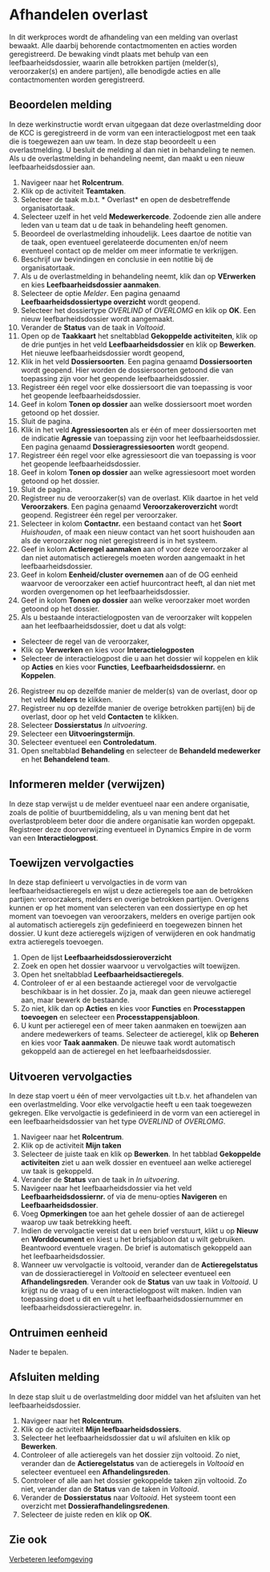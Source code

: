 # Afhandelen overlast

In dit werkproces wordt de afhandeling van een melding van overlast bewaakt. Alle daarbij behorende contactmomenten en acties worden geregistreerd. De bewaking vindt plaats met behulp van een leefbaarheidsdossier, waarin alle betrokken partijen (melder(s), veroorzaker(s) en andere partijen), alle benodigde acties en alle contactmomenten worden geregistreerd. 

## Beoordelen melding 

In deze werkinstructie wordt ervan uitgegaan dat deze overlastmelding door de KCC is geregistreerd in de vorm van een interactielogpost met een taak die is toegewezen aan uw team. 
In deze stap beoordeelt u een overlastmelding. U besluit de melding al dan niet in behandeling te nemen. Als u de overlastmelding in behandeling neemt, dan maakt u een nieuw leefbaarheidsdossier aan.  

1. Navigeer naar het **Rolcentrum**. 
2. Klik op de activiteit **Teamtaken**. 
3. Selecteer de taak m.b.t. * Overlast* en open de desbetreffende organisatortaak. 
4. Selecteer uzelf in het veld **Medewerkercode**. Zodoende zien alle andere leden van u team dat u de taak in behandeling heeft genomen. 
5. Beoordeel de overlastmelding inhoudelijk. Lees daartoe de notitie van de taak, open eventueel gerelateerde documenten en/of neem eventueel contact op de melder om meer informatie te verkrijgen.
6. Beschrijf uw bevindingen en conclusie in een notitie bij de organisatortaak. 
7. Als u de overlastmelding in behandeling neemt, klik dan op **VErwerken** en kies **Leefbaarheidsdossier aanmaken**. 
8. Selecteer de optie *Melder*. Een pagina genaamd **Leefbaarheidsdossiertype overzicht** wordt geopend. 
9. Selecteer het dossiertype *OVERLIND* of *OVERLOMG* en klik op **OK**. Een nieuw leefbarheidsdossier wordt aangemaakt. 
10. Verander de **Status** van de taak in *Voltooid*. 
11. Open op de **Taakkaart** het sneltabblad **Gekoppelde activiteiten**, klik op de drie puntjes in het veld **Leefbaarheidsdossier** en klik op **Bewerken**. Het nieuwe leefbaarheidsdossier wordt geopend, 
12. Klik in het veld **Dossiersoorten**. Een pagina genaamd **Dossiersoorten** wordt geopend. Hier worden de dossiersoorten getoond die van toepassing zijn voor het geopende leefbaarheidsdossier. 
13. Registreer één regel voor elke dossiersoort die van toepassing is voor het geopende leefbaarheidsdossier. 
14. Geef in kolom **Tonen op dossier** aan welke dossiersoort moet worden getoond op het dossier. 
15. Sluit de pagina. 
16. Klik in het veld **Agressiesoorten** als er één of meer dossiersoorten met de indicatie **Agressie** van toepassing zijn voor het leefbaarheidsdossier. Een pagina genaamd **Dossieragressiesoorten** wordt geopend.  
17. Registreer één regel voor elke agressiesoort die van toepassing is voor het geopende leefbaarheidsdossier. 
18. Geef in kolom **Tonen op dossier** aan welke agressiesoort moet worden getoond op het dossier. 
19. Sluit de pagina.
20. Registreer nu de veroorzaker(s) van de overlast. Klik daartoe in het veld **Veroorzakers**. Een pagina genaamd **Veroorzakeroverzicht** wordt geopend. Registreer één regel per veroorzaker. 
21. Selecteer in kolom **Contactnr.** een bestaand contact van het **Soort** *Huishouden*, of maak een nieuw contact van het soort huishouden aan als de veroorzaker nog niet geregistreerd is in het systeem. 
22. Geef in kolom **Actieregel aanmaken** aan of voor deze veroorzaker al dan niet automatisch actieregels moeten worden aangemaakt in het leefbaarheidsdossier. 
23. Geef in kolom **Eenheid/cluster overnemen** aan of de OG eenheid waarvoor de veroorzaker een actief huurcontract heeft, al dan niet met worden overgenomen op het leefbaarheidsdossier.  
24. Geef in kolom **Tonen op dossier** aan welke veroorzaker moet worden getoond op het dossier. 
25. Als u bestaande interactielogposten van de veroorzaker wilt koppelen aan het leefbaarheidsdossier, doet u dat als volgt: 
- Selecteer de regel van de veroorzaker, 
- Klik op **Verwerken** en kies voor **Interactielogposten** 
- Selecteer de interactielogpost die u aan het dossier wil koppelen en klik op **Acties** en kies voor **Functies**, **Leefbaarheidsdossiernr.** en **Koppelen**. 
26. Registreer nu op dezelfde manier de melder(s) van de overlast, door op het veld **Melders** te klikken. 
27. Registreer nu op dezelfde manier de overige betrokken partij(en) bij de overlast, door op het veld **Contacten** te klikken. 
28. Selecteer **Dossierstatus** *In uitvoering*. 
29.  Selecteer een **Uitvoeringstermijn**. 
30. Selecteer eventueel een **Controledatum**.  
31. Open sneltabblad **Behandeling** en selecteer de **Behandeld medewerker** en het **Behandelend team**. 

## Informeren melder (verwijzen) 

In deze stap verwijst u de melder eventueel naar een andere organisatie, zoals de politie of buurtbemiddeling, als u van mening bent dat het overlastprobleem beter door die andere organisatie kan worden opgepakt. Registreer deze doorverwijzing eventueel in Dynamics Empire in de vorm van een **Interactielogpost**.  

## Toewijzen vervolgacties 

In deze stap definieert u vervolgacties in de vorm van leefbaarheidsactieregels en wijst u deze actieregels toe aan de betrokken partijen: veroorzakers, melders en overige betrokken partijen. Overigens kunnen er op het moment van selecteren van een dossiertype en op het moment van toevoegen van veroorzakers, melders en overige partijen ook al automatisch actieregels zijn gedefinieerd en toegewezen binnen het dossier. U kunt deze actieregels wijzigen of verwijderen en ook handmatig extra actieregels toevoegen. 

1. Open de lijst **Leefbaarheidsdossieroverzicht** 
2. Zoek en open het dossier waarvoor u vervolgacties wilt toewijzen. 
3. Open het sneltabblad **Leefbaarheidsactieregels**. 
4. Controleer of er al een bestaande actieregel voor de vervolgactie beschikbaar is in het dossier. Zo ja, maak dan geen nieuwe actieregel aan, maar bewerk de bestaande. 
5. Zo niet, klik dan op **Acties** en kies voor **Functies** en **Processtappen toevoegen** en selecteer een **Processtappensjabloon**.  
6. U kunt per actieregel een of meer taken aanmaken en toewijzen aan andere medewerkers of teams. Selecteer de actieregel, klik op **Beheren** en kies voor **Taak aanmaken**. De nieuwe taak wordt automatisch gekoppeld aan de actieregel en het leefbaarheidsdossier. 

## Uitvoeren vervolgacties 

In deze stap voert u één of meer vervolgacties uit t.b.v. het afhandelen van een overlastmelding. Voor elke vervolgactie heeft u een taak toegewezen gekregen. Elke vervolgactie is gedefinieerd in de vorm van een actieregel in een leefbaarheidsdossier van het type *OVERLIND* of *OVERLOMG*. 

1. Navigeer naar het **Rolcentrum**. 
2. Klik op de activiteit **Mijn taken**
3. Selecteer de juiste taak en klik op **Bewerken**. In het tabblad **Gekoppelde activiteiten** ziet u aan welk dossier en eventueel aan welke actieregel uw taak is gekoppeld. 
4. Verander de **Status** van de taak in *In uitvoering*. 
5. Navigeer naar het leefbaarheidsdossier via het veld **Leefbaarheidsdossiernr.** of via de menu-opties **Navigeren** en **Leefbaarheidsdossier**. 
6. Voeg **Opmerkingen** toe aan het gehele dossier of aan de actieregel waarop uw taak betrekking heeft. 
7. Indien de vervolgactie vereist dat u een brief verstuurt, klikt u op **Nieuw** en **Worddocument** en kiest u  het briefsjabloon dat u wilt gebruiken. Beantwoord eventuele vragen. De brief is automatisch gekoppeld aan het leefbaarheidsdossier. 
8. Wanneer uw vervolgactie is voltooid, verander dan de **Actieregelstatus** van de dossieractieregel in *Voltooid* en selecteer eventueel een **Afhandelingsreden**.  Verander ook de **Status** van uw taak in *Voltooid*. U krijgt nu de vraag of u een interactielogpost wilt maken. Indien van toepassing doet u dit en vult u het leefbaarheidsdossiernummer en leefbaarheidsdossieractieregelnr. in.

## Ontruimen eenheid 

Nader te bepalen. 

## Afsluiten melding 

In deze stap sluit u de overlastmelding door middel van het afsluiten van het leefbaarheidsdossier. 

1. Navigeer naar het **Rolcentrum**. 
2. Klik op de activiteit **Mijn leefbaarheidsdossiers**. 
3. Selecteer het leefbaarheidsdossier dat u wil afsluiten en klik op **Bewerken**. 
4. Controleer of alle actieregels van het dossier zijn voltooid. Zo niet, verander dan de **Actieregelstatus** van de actieregels in *Voltooid* en selecteer eventueel een **Afhandelingsreden**.  
5. Controleer of alle aan het dossier gekoppelde taken zijn voltooid.  Zo niet, verander dan de **Status** van de taken in *Voltooid*. 
6. Verander de **Dossierstatus** naar *Voltooid*. Het systeem toont een overzicht met **Dossierafhandelingsredenen**. 
7. Selecteer de juiste reden en klik op **OK**. 

## Zie ook

[Verbeteren leefomgeving](../verbeteren-leefomgeving/)  
